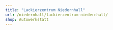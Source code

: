 ```yaml
---
title: "Lackierzentrum Niedernhall"
url: /niedernhall/lackierzentrum-niedernhall/
shop: Autowerkstatt
---
```

